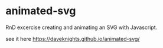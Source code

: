 # animated-svg
RnD excercise creating and animating an SVG with Javascript.

see it here https://daveknights.github.io/animated-svg/
